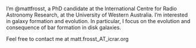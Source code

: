 I’m @mattfrosst, a PhD candidate at the International Centre for Radio Astronomy Research, at the University of Western Australia.
I’m interested in galaxy formation and evolution. In particular, I focus on the evolution and consequence of bar formation in disk galaxies.

Feel free to contact me at matt.frosst_AT_icrar.org
